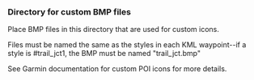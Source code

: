 ### Directory for custom BMP files

Place BMP files in this directory that are used for custom icons.

Files must be named the same as the styles in each KML waypoint--if a style is #trail_jct1, the BMP must be named "trail_jct.bmp"

See Garmin documentation for custom POI icons for more details.